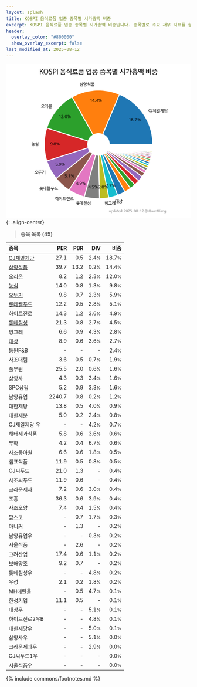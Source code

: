 ```yaml
---
layout: splash
title: KOSPI 음식료품 업종 종목별 시가총액 비중
excerpt: KOSPI 음식료품 업종 종목별 시가총액 비중입니다. 종목별로 주요 재무 지표를 함께 표시합니다.
header:
  overlay_color: "#800000"
  show_overlay_excerpt: false
last_modified_at: 2025-08-12
---
```



![KOSPI 음식료품 업종 종목별 시가총액 비중](/stats/sector/images/kospi_업종_음식료품_종목.png){: .align-center}


> **종목 목록 (45)**<a id="list"></a>

| **종목** | **PER** | **PBR** | **DIV** | **비중** |
| :------- | ------: | ------: | ------: | -------: |
| [CJ제일제당](/097950/) | 27.1 | 0.5 | 2.4<small>%</small> | 18.7<small>%</small> |
| [삼양식품](/003230/) | 39.7 | 13.2 | 0.2<small>%</small> | 14.4<small>%</small> |
| [오리온](/271560/) | 8.2 | 1.2 | 2.3<small>%</small> | 12.0<small>%</small> |
| [농심](/004370/) | 14.0 | 0.8 | 1.3<small>%</small> | 9.8<small>%</small> |
| [오뚜기](/007310/) | 9.8 | 0.7 | 2.3<small>%</small> | 5.9<small>%</small> |
| [롯데웰푸드](/280360/) | 12.2 | 0.5 | 2.8<small>%</small> | 5.1<small>%</small> |
| [하이트진로](/000080/) | 14.3 | 1.2 | 3.6<small>%</small> | 4.9<small>%</small> |
| [롯데칠성](/005300/) | 21.3 | 0.8 | 2.7<small>%</small> | 4.5<small>%</small> |
| 빙그레 | 6.6 | 0.9 | 4.3<small>%</small> | 2.8<small>%</small> |
| [대상](/001680/) | 8.9 | 0.6 | 3.6<small>%</small> | 2.7<small>%</small> |
| 동원F&B | - | - | - | 2.4<small>%</small> |
| 사조대림 | 3.6 | 0.5 | 0.7<small>%</small> | 1.9<small>%</small> |
| 풀무원 | 25.5 | 2.0 | 0.6<small>%</small> | 1.6<small>%</small> |
| 삼양사 | 4.3 | 0.3 | 3.4<small>%</small> | 1.6<small>%</small> |
| SPC삼립 | 5.2 | 0.9 | 3.3<small>%</small> | 1.6<small>%</small> |
| 남양유업 | 2240.7 | 0.8 | 0.2<small>%</small> | 1.2<small>%</small> |
| 대한제당 | 13.8 | 0.5 | 4.0<small>%</small> | 0.9<small>%</small> |
| 대한제분 | 5.0 | 0.2 | 2.4<small>%</small> | 0.8<small>%</small> |
| CJ제일제당 우 | - | - | 4.2<small>%</small> | 0.7<small>%</small> |
| 해태제과식품 | 5.8 | 0.6 | 3.6<small>%</small> | 0.6<small>%</small> |
| 무학 | 4.2 | 0.4 | 6.7<small>%</small> | 0.6<small>%</small> |
| 사조동아원 | 6.6 | 0.6 | 1.8<small>%</small> | 0.5<small>%</small> |
| 샘표식품 | 11.9 | 0.5 | 0.8<small>%</small> | 0.5<small>%</small> |
| CJ씨푸드 | 21.0 | 1.3 | - | 0.4<small>%</small> |
| 사조씨푸드 | 11.9 | 0.6 | - | 0.4<small>%</small> |
| 크라운제과 | 7.2 | 0.6 | 3.0<small>%</small> | 0.4<small>%</small> |
| 조흥 | 36.3 | 0.6 | 3.9<small>%</small> | 0.4<small>%</small> |
| 사조오양 | 7.4 | 0.4 | 1.5<small>%</small> | 0.4<small>%</small> |
| 팜스코 | - | 0.7 | 1.7<small>%</small> | 0.3<small>%</small> |
| 마니커 | - | 1.3 | - | 0.2<small>%</small> |
| 남양유업우 | - | - | 0.3<small>%</small> | 0.2<small>%</small> |
| 서울식품 | - | 2.6 | - | 0.2<small>%</small> |
| 고려산업 | 17.4 | 0.6 | 1.1<small>%</small> | 0.2<small>%</small> |
| 보해양조 | 9.2 | 0.7 | - | 0.2<small>%</small> |
| 롯데칠성우 | - | - | 4.8<small>%</small> | 0.2<small>%</small> |
| 우성 | 2.1 | 0.2 | 1.8<small>%</small> | 0.2<small>%</small> |
| MH에탄올 | - | 0.5 | 4.7<small>%</small> | 0.1<small>%</small> |
| 한성기업 | 11.1 | 0.5 | - | 0.1<small>%</small> |
| 대상우 | - | - | 5.1<small>%</small> | 0.1<small>%</small> |
| 하이트진로2우B | - | - | 4.8<small>%</small> | 0.1<small>%</small> |
| 대한제당우 | - | - | 5.0<small>%</small> | 0.1<small>%</small> |
| 삼양사우 | - | - | 5.1<small>%</small> | 0.0<small>%</small> |
| 크라운제과우 | - | - | 2.9<small>%</small> | 0.0<small>%</small> |
| CJ씨푸드1우 | - | - | - | 0.0<small>%</small> |
| 서울식품우 | - | - | - | 0.0<small>%</small> |

{% include commons/footnotes.md %}